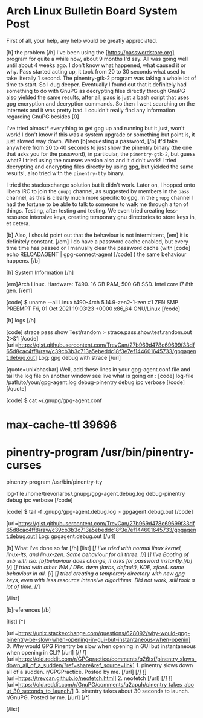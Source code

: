# Arch Linux Bulletin Board System Post
 
First of all, your help, any help would be greatly appreciated.
 
[h]
the problem
[/h]
I've been using the [https://passwordstore.org] program for quite a while now, about 9 months I'd say.
All was going well until about 4 weeks ago. I don't 
know what happened, what caused it or why. Pass started acting up, it took from
20 to 30 seconds what used to take literally 1 second. The pinentry-gtk-2 
program was taking a whole lot of time to start. So I dug deeper. Eventually I
found out that it definitely had something to do with GnuPG as decrypting
files directly through GnuPG also yielded the same results, after all, pass is
just a bash script that uses gpg encryption and decryption commands. So then I
went searching on the internets and it was pretty bad. I couldn't really find
any information regarding GnuPG besides [0]

I've tried almost* everything to get gpg up and running but it just, 
won't work! I don't know if this was a system upgrade or 
something but point is, it just slowed way down. When [b]requesting a password, [/b]
it'd take anywhere from 20 to 40 seconds to just show the pinentry binary (the 
one that asks you for the password), in particular, the `pinentry-gtk-2`, but 
guess what? I tried using the ncurses version also and it didn't work! I tried 
decrypting and encrypting files directly by using gpg, but yielded the same 
results!, also tried with the `pinentry-tty` binary.

I tried the stackexchange solution but it didn't work. Later on, 
I hopped onto libera IRC to join the `gnupg` channel, as 
suggested by members in the `pass` channel, as this is clearly much more 
specific to gpg. In the `gnupg` channel I had the fortune to be able to talk to 
someone to walk me through a ton of things. Testing, after testing and testing. 
We even tried creating less-resource intensive keys, creating temporary gnu 
directories to store keys in, et cetera.

[b]
Also, I should point out that the behaviour is not intermittent, [em] it is 
definitely constant. [/em]
I do have a password cache enabled, but every time time 
has passed or I manually clear the password cache (with [code] echo RELOADAGENT | gpg-connect-agent [/code] ) the same behaviour happens.
[/b]

[h]
System Information
[/h]

[em]Arch Linux. Hardware: T490. 16 GB RAM, 500 GB SSD. Intel core i7 8th gen.
[/em]

[code]
$ uname --all
Linux t490-4rch 5.14.9-zen2-1-zen #1 ZEN SMP PREEMPT Fri, 01 Oct 2021 19:03:23 +0000 x86_64 GNU/Linux
[/code]


[h]
logs
[/h]

[code]
strace pass show Test/random > strace.pass.show.test.random.out 2>&1
[/code]
[url=https://gist.githubusercontent.com/TrevCan/27b969d478c69699f33df65d8cac4ff8/raw/c39cb3b3c713a5ebeddc18f3e7ef144601645733/gpgagent.debug.out] Log: gpg debug with strace [/url]


[quote=unixbhaskar]
Well, add these lines in your gpg-agent.conf file and tail the log file on another window see live what is going on :
	[code]
	log-file /path/to/your/gpg-agent.log
	debug-pinentry
	debug ipc
	verbose
	[/code]
[/quote]

[code]
$ cat ~/.gnupg/gpg-agent.conf
# max-cache-ttl 39696
# pinentry-program /usr/bin/pinentry-curses
pinentry-program /usr/bin/pinentry-tty

log-file /home/trevorlarbs/.gnupg/gpg-agent.debug.log
debug-pinentry
debug ipc
verbose
[/code]

[code]
$ tail -f .gnupg/gpg-agent.debug.log > gpgagent.debug.out
[/code]

[url=https://gist.githubusercontent.com/TrevCan/27b969d478c69699f33df65d8cac4ff8/raw/c39cb3b3c713a5ebeddc18f3e7ef144601645733/gpgagent.debug.out] Log: gpgagent.debug.out [/url]

[h] What I've done so far
[/h]
[list]
[*]
	i've tried with normal linux kernel, linux-lts, and linux-zen. Same behaviour for all three.
[/*]
[*]
	live Booting of usb with iso: [b]behaviour does change, it asks for password instantly.[/b]
[/*]
[*]
	tried with other WM / DEs. dwm (larbs, default), KDE, xfce4. same behaviour in all.
[/*]
[*]
	tried creating a temporary directory with new gpg keys, even with less resource intensive algorithms. Did not work, still took a lot of time.
[/*]


[/list]


[b]references
[/b]


[list]
[*]

[url=https://unix.stackexchange.com/questions/628092/why-would-gpg-pinentry-be-slow-when-opening-in-gui-but-instantaneous-when-openin] 0. Why would GPG Pinentry be slow when opening in GUI but instantaneous when opening in CLI? [/url]
[/*]
[*]
[url=https://old.reddit.com/r/GPGpractice/comments/q26tsf/pinentry_slows_down_all_of_a_sudden/?ref=share&ref_source=link] 1. pinentry slows down all of a sudden. r/GPGPractice. Posted by me. [/url]
[/*]
[*]
[url=https://trevcan.github.io/neofetch.html] 2. neofetch [/url]
[/*]
[*]
[url=https://old.reddit.com/r/GnuPG/comments/q2apuh/pinentry_takes_about_30_seconds_to_launch/] 3. pinentry takes about 30 seconds to launch. r/GnuPG. Posted by me. [/url]
[/*]


[/list]


